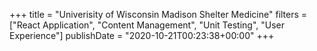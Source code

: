 +++
title = "Univerisity of Wisconsin Madison Shelter Medicine"
filters = ["React Application", "Content Management", "Unit Testing", "User Experience"]
publishDate = "2020-10-21T00:23:38+00:00"
+++